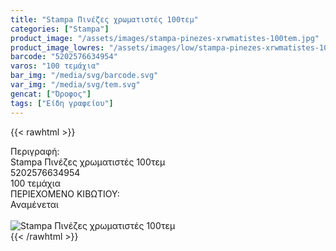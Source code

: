 ```yaml
---
title: "Stampa Πινέζες χρωματιστές 100τεμ"
categories: ["Stampa"]
product_image: "/assets/images/stampa-pinezes-xrwmatistes-100tem.jpg"
product_image_lowres: "/assets/images/low/stampa-pinezes-xrwmatistes-100tem.jpg"
barcode: "5202576634954"
varos: "100 τεμάχια"
bar_img: "/media/svg/barcode.svg"
var_img: "/media/svg/tem.svg"
gencat: ["Όροφος"]
tags: ["Είδη γραφείου"]
---
```

{{< rawhtml >}}

<div class="sload673"><div class="product"><div id="sistatika">Περιγραφή:</div><div class="alltext">Stampa Πινέζες χρωματιστές 100τεμ</div><div id="barcode"><div id="barimage1"></div><span id="bartext">5202576634954</span></div><div id="varos"><div id="temimg"></div><span id="varostext">100 τεμάχια</span></div><div id="kivotio">ΠΕΡΙΕΧΟΜΕΝΟ ΚΙΒΩΤΙΟΥ:<br>Αναμένεται</div><br><div class="pimg"><img alt="Stampa Πινέζες χρωματιστές 100τεμ" title="Stampa Πινέζες χρωματιστές 100τεμ" src="/assets/images/stampa-pinezes-xrwmatistes-100tem.jpg"></div></div></div>
{{< /rawhtml >}}


